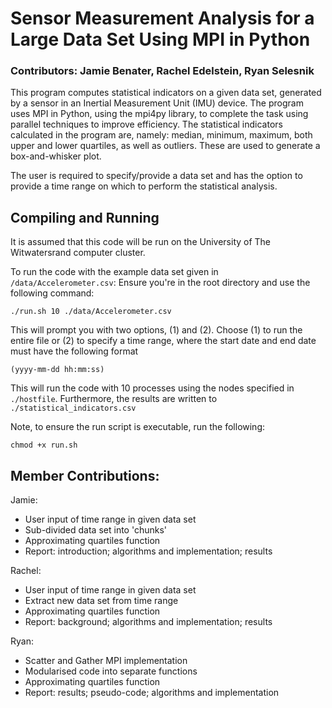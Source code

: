 # Sensor Measurement Analysis for a Large Data Set Using MPI in Python

### Contributors: Jamie Benater, Rachel Edelstein, Ryan Selesnik

This program computes statistical indicators on a given data set, generated by a sensor in an Inertial Measurement Unit (IMU) device. The program uses MPI in Python, using the mpi4py library, to complete the task using parallel techniques to improve efficiency. The statistical indicators calculated in the program are, namely: median, minimum, maximum, both upper and lower quartiles, as well as outliers. These are used to generate a box-and-whisker plot. 

The user is required to specify/provide a data set and has the option to provide a time range on which to perform the statistical analysis.

## Compiling and Running

It is assumed that this code will be run on the University of The Witwatersrand computer cluster.

To run the code with the example data set given in `/data/Accelerometer.csv`:
Ensure you're in the root directory and use the following command:

```
./run.sh 10 ./data/Accelerometer.csv
```
This will prompt you with two options, (1) and (2). Choose (1) to run the entire file or (2) to specify a time range, where the start date and end date must have the following format 

```
(yyyy-mm-dd hh:mm:ss)
```

This will run the code with 10 processes using the nodes specified in `./hostfile`. Furthermore, the results are written to `./statistical_indicators.csv`

Note, to ensure the run script is executable, run the following:

```
chmod +x run.sh
```

## Member Contributions:

Jamie: 
* User input of time range in given data set
* Sub-divided data set into 'chunks'
* Approximating quartiles function
* Report: introduction; algorithms and implementation; results

Rachel:
* User input of time range in given data set 
* Extract new data set from time range
* Approximating quartiles function
* Report: background; algorithms and implementation; results

Ryan: 
* Scatter and Gather MPI implementation
* Modularised code into separate functions
* Approximating quartiles function
* Report: results; pseudo-code; algorithms and implementation